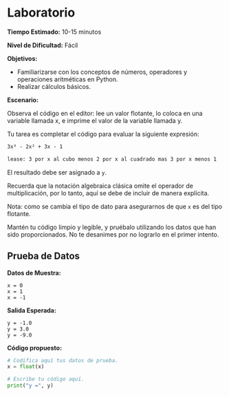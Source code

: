 # Laboratorio

**Tiempo Estimado:** 10-15 minutos

**Nivel de Dificultad:** Fácil

**Objetivos:**

- Familiarizarse con los conceptos de números, operadores y operaciones aritméticas en Python.
- Realizar cálculos básicos.

**Escenario:**

Observa el código en el editor: lee un valor flotante, lo coloca en una variable llamada x, e imprime el
valor de la variable llamada y. 

Tu tarea es completar el código para evaluar la siguiente expresión:

```markdown
3x³ - 2x² + 3x - 1

lease: 3 por x al cubo menos 2 por x al cuadrado mas 3 por x menos 1
```

El resultado debe ser asignado a `y`.

Recuerda que la notación algebraica clásica omite el operador de multiplicación, por lo tanto, aquí se debe de incluir
de manera explícita. 

Nota: como se cambia el tipo de dato para asegurarnos de que ```x``` es del tipo flotante.

Mantén tu código limpio y legible, y pruébalo utilizando los datos que han sido proporcionados. No te desanimes por
no lograrlo en el primer intento.

## Prueba de Datos

**Datos de Muestra:**

    x = 0
    x = 1
    x = -1

**Salida Esperada:**

    y = -1.0
    y = 3.0
    y = -9.0

**Código propuesto:**

```python
# Codifica aquí tus datos de prueba.
x = float(x)

# Escribe tu código aquí.
print("y =", y)

```
